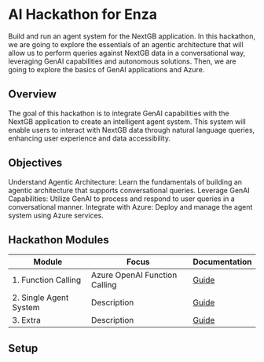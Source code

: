# AI Hackathon for Enza

Build and run an agent system for the NextGB application. In this hackathon, we are going to explore the essentials of an agentic architecture that will allow us to perform queries against NextGB data in a conversational way, leveraging GenAI capabilities and autonomous solutions. Then, we are going to explore the basics of GenAI applications and Azure.

## Overview

The goal of this hackathon is to integrate GenAI capabilities with the NextGB application to create an intelligent agent system. This system will enable users to interact with NextGB data through natural language queries, enhancing user experience and data accessibility.

## Objectives

Understand Agentic Architecture: Learn the fundamentals of building an agentic architecture that supports conversational queries.
Leverage GenAI Capabilities: Utilize GenAI to process and respond to user queries in a conversational manner.
Integrate with Azure: Deploy and manage the agent system using Azure services.

## Hackathon Modules

| Module                    | Focus                                 | Documentation                                            |
| ---------------------     | ------------------------------------- | -------------------------------------------------------- |
| 1. Function Calling       | Azure OpenAI Function Calling         | [Guide](./01-function-calling/README.md)                 |
| 2. Single Agent System    | Description                           | [Guide](./02-building-multi-agent-system/README.md)      |
| 3. Extra                  | Description                           | [Guide](./03-voice-rag/README.md)                        |

## Setup

